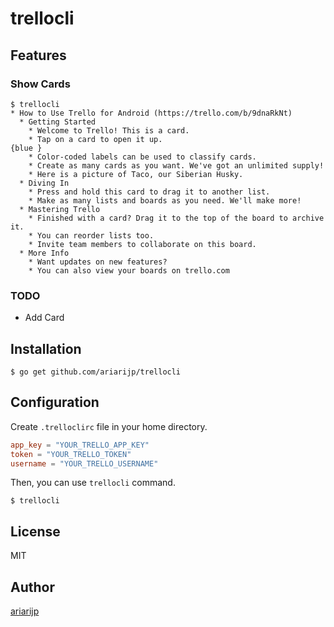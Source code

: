 trellocli
=====================

## Features

### Show Cards

```
$ trellocli
* How to Use Trello for Android (https://trello.com/b/9dnaRkNt)
  * Getting Started
    * Welcome to Trello! This is a card.
    * Tap on a card to open it up.
{blue }
    * Color-coded labels can be used to classify cards.
    * Create as many cards as you want. We've got an unlimited supply!
    * Here is a picture of Taco, our Siberian Husky.
  * Diving In
    * Press and hold this card to drag it to another list.
    * Make as many lists and boards as you need. We'll make more!
  * Mastering Trello
    * Finished with a card? Drag it to the top of the board to archive it.
    * You can reorder lists too.
    * Invite team members to collaborate on this board.
  * More Info
    * Want updates on new features?
    * You can also view your boards on trello.com
```

### TODO

* Add Card

## Installation

```shell
$ go get github.com/ariarijp/trellocli
```

## Configuration

Create `.trelloclirc` file in your home directory.

```toml
app_key = "YOUR_TRELLO_APP_KEY"
token = "YOUR_TRELLO_TOKEN"
username = "YOUR_TRELLO_USERNAME"
```

Then, you can use `trellocli` command.

```
$ trellocli
```

## License

MIT

## Author

[ariarijp](https://github.com/ariarijp)
